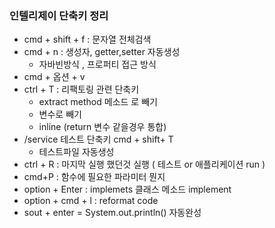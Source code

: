 ### 인텔리제이 단축키 정리
- cmd + shift + f : 문자열 전체검색
- cmd + n : 생성자, getter,setter 자동생성 
  - 자바빈방식 , 프로퍼티 접근 방식
- cmd + 옵션 + v
- ctrl + T :  리팩토링 관련 단축키 
  - extract method 메소드 로 빼기
  - 변수로 빼기
  - inline (return 변수 같을경우 통합)
- /service 테스트 단축키 cmd + shift+ T
  - 테스트파일 자동생성
- ctrl + R  : 마지막 실행 했던것 실행 ( 테스트 or 애플리케이션 run )
- cmd+P : 함수에 필요한 파라미터 뭔지 
- option + Enter : implemets 클래스 메소드 implement 
- option + cmd + l : reformat code
- sout + enter = System.out.println() 자동완성